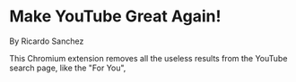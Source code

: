 # Make YouTube Great Again!

By Ricardo Sanchez

This Chromium extension removes all the useless results from the YouTube search page, like the "For You",